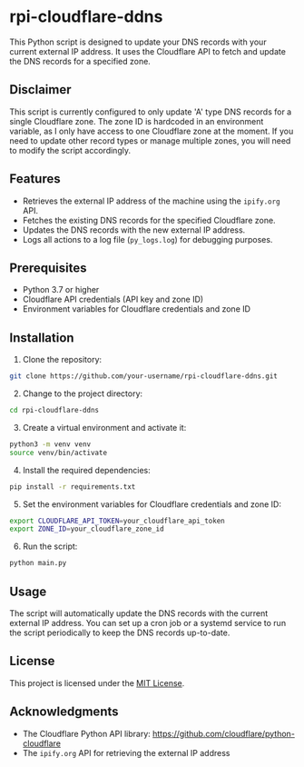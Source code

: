 # rpi-cloudflare-ddns

This Python script is designed to update your DNS records with your current external IP address. It uses the Cloudflare API to fetch and update the DNS records for a specified zone.

## Disclaimer

This script is currently configured to only update 'A' type DNS records for a single Cloudflare zone. The zone ID is hardcoded in an environment variable, as I only have access to one Cloudflare zone at the moment. If you need to update other record types or manage multiple zones, you will need to modify the script accordingly.

## Features

- Retrieves the external IP address of the machine using the `ipify.org` API.
- Fetches the existing DNS records for the specified Cloudflare zone.
- Updates the DNS records with the new external IP address.
- Logs all actions to a log file (`py_logs.log`) for debugging purposes.

## Prerequisites

- Python 3.7 or higher
- Cloudflare API credentials (API key and zone ID)
- Environment variables for Cloudflare credentials and zone ID

## Installation

1. Clone the repository:
```sh
git clone https://github.com/your-username/rpi-cloudflare-ddns.git
```
2. Change to the project directory:
```sh
cd rpi-cloudflare-ddns
```
3. Create a virtual environment and activate it:
```sh
python3 -m venv venv
source venv/bin/activate
```
4. Install the required dependencies:
```sh
pip install -r requirements.txt
```
5. Set the environment variables for Cloudflare credentials and zone ID:
```sh
export CLOUDFLARE_API_TOKEN=your_cloudflare_api_token
export ZONE_ID=your_cloudflare_zone_id
```
6. Run the script:
```sh
python main.py
```

## Usage

The script will automatically update the DNS records with the current external IP address. You can set up a cron job or a systemd service to run the script periodically to keep the DNS records up-to-date.

## License

This project is licensed under the [MIT License](LICENSE).

## Acknowledgments

- The Cloudflare Python API library: https://github.com/cloudflare/python-cloudflare
- The `ipify.org` API for retrieving the external IP address

